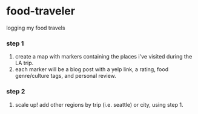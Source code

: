 # food-traveler
logging my food travels

### step 1
1. create a map with markers containing the places i've visited during the LA trip.
2. each marker will be a blog post with a yelp link, a rating, food genre/culture tags, and personal review.

### step 2
1. scale up! add other regions by trip (i.e. seattle) or city, using step 1.